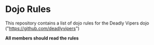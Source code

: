 Dojo Rules
==========

This repository contains a list of dojo rules for the Deadly Vipers dojo ("https://github.com/deadlyvipers")

**All members should read the rules**
